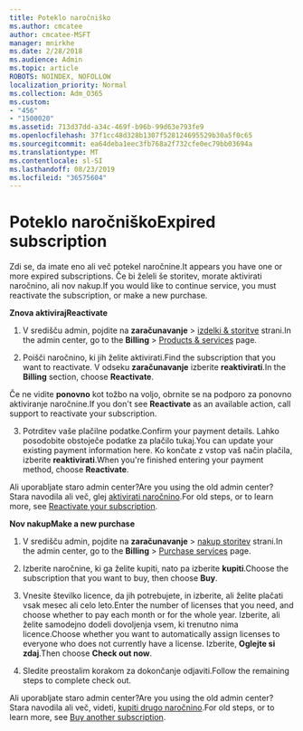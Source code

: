 ```yaml
---
title: Poteklo naročniško
ms.author: cmcatee
author: cmcatee-MSFT
manager: mnirkhe
ms.date: 2/28/2018
ms.audience: Admin
ms.topic: article
ROBOTS: NOINDEX, NOFOLLOW
localization_priority: Normal
ms.collection: Adm_O365
ms.custom:
- "456"
- "1500020"
ms.assetid: 713d37dd-a34c-469f-b96b-99d63e793fe9
ms.openlocfilehash: 37f1cc48d328b1307f528124695529b30a5f0c65
ms.sourcegitcommit: ea64deba1eec3fb768a2f732cfe0ec79bb03694a
ms.translationtype: MT
ms.contentlocale: sl-SI
ms.lasthandoff: 08/23/2019
ms.locfileid: "36575604"
---
```

# <a name="expired-subscription"></a><span data-ttu-id="1739f-102">Poteklo naročniško</span><span class="sxs-lookup"><span data-stu-id="1739f-102">Expired subscription</span></span>

<span data-ttu-id="1739f-103">Zdi se, da imate eno ali več potekel naročnine.</span><span class="sxs-lookup"><span data-stu-id="1739f-103">It appears you have one or more expired subscriptions.</span></span> <span data-ttu-id="1739f-104">Če bi želeli še storitev, morate aktivirati naročnino, ali nov nakup.</span><span class="sxs-lookup"><span data-stu-id="1739f-104">If you would like to continue service, you must reactivate the subscription, or make a new purchase.</span></span>
  
<span data-ttu-id="1739f-105">**Znova aktiviraj**</span><span class="sxs-lookup"><span data-stu-id="1739f-105">**Reactivate**</span></span>
  
1. <span data-ttu-id="1739f-106">V središču admin, pojdite na **zaračunavanje** \> [izdelki & storitve](https://go.microsoft.com/fwlink/p/?linkid=842054) strani.</span><span class="sxs-lookup"><span data-stu-id="1739f-106">In the admin center, go to the **Billing** \> [Products & services](https://go.microsoft.com/fwlink/p/?linkid=842054) page.</span></span>

2. <span data-ttu-id="1739f-107">Poišči naročnino, ki jih želite aktivirati.</span><span class="sxs-lookup"><span data-stu-id="1739f-107">Find the subscription that you want to reactivate.</span></span> <span data-ttu-id="1739f-108">V odseku **zaračunavanje** izberite **reaktivirati**.</span><span class="sxs-lookup"><span data-stu-id="1739f-108">In the **Billing** section, choose **Reactivate**.</span></span>

<span data-ttu-id="1739f-109">Če ne vidite **ponovno** kot tožbo na voljo, obrnite se na podporo za ponovno aktiviranje naročnine.</span><span class="sxs-lookup"><span data-stu-id="1739f-109">If you don't see **Reactivate** as an available action, call support to reactivate your subscription.</span></span>

3. <span data-ttu-id="1739f-110">Potrditev vaše plačilne podatke.</span><span class="sxs-lookup"><span data-stu-id="1739f-110">Confirm your payment details.</span></span> <span data-ttu-id="1739f-111">Lahko posodobite obstoječe podatke za plačilo tukaj.</span><span class="sxs-lookup"><span data-stu-id="1739f-111">You can update your existing payment information here.</span></span> <span data-ttu-id="1739f-112">Ko končate z vstop vaš način plačila, izberite **reaktivirati**.</span><span class="sxs-lookup"><span data-stu-id="1739f-112">When you're finished entering your payment method, choose **Reactivate**.</span></span>

<span data-ttu-id="1739f-113">Ali uporabljate staro admin center?</span><span class="sxs-lookup"><span data-stu-id="1739f-113">Are you using the old admin center?</span></span> <span data-ttu-id="1739f-114">Stara navodila ali več, glej [aktivirati naročnino](https://docs.microsoft.com/office365/admin/subscriptions-and-billing/reactivate-your-subscription).</span><span class="sxs-lookup"><span data-stu-id="1739f-114">For old steps, or to learn more, see [Reactivate your subscription](https://docs.microsoft.com/office365/admin/subscriptions-and-billing/reactivate-your-subscription).</span></span>

<span data-ttu-id="1739f-115">**Nov nakup**</span><span class="sxs-lookup"><span data-stu-id="1739f-115">**Make a new purchase**</span></span>
  
1. <span data-ttu-id="1739f-116">V središču admin, pojdite na **zaračunavanje** \> [nakup storitev](https://go.microsoft.com/fwlink/p/?linkid=868433) strani.</span><span class="sxs-lookup"><span data-stu-id="1739f-116">In the admin center, go to the **Billing** \> [Purchase services](https://go.microsoft.com/fwlink/p/?linkid=868433) page.</span></span>

2. <span data-ttu-id="1739f-117">Izberite naročnine, ki ga želite kupiti, nato pa izberite **kupiti**.</span><span class="sxs-lookup"><span data-stu-id="1739f-117">Choose the subscription that you want to buy, then choose **Buy**.</span></span>

3. <span data-ttu-id="1739f-118">Vnesite številko licence, da jih potrebujete, in izberite, ali želite plačati vsak mesec ali celo leto.</span><span class="sxs-lookup"><span data-stu-id="1739f-118">Enter the number of licenses that you need, and choose whether to pay each month or for the whole year.</span></span> <span data-ttu-id="1739f-119">Izberite, ali želite samodejno dodeli dovoljenja vsem, ki trenutno nima licence.</span><span class="sxs-lookup"><span data-stu-id="1739f-119">Choose whether you want to automatically assign licenses to everyone who does not currently have a license.</span></span> <span data-ttu-id="1739f-120">Izberite, **Oglejte si zdaj**.</span><span class="sxs-lookup"><span data-stu-id="1739f-120">Then choose **Check out now**.</span></span>

4. <span data-ttu-id="1739f-121">Sledite preostalim korakom za dokončanje odjaviti.</span><span class="sxs-lookup"><span data-stu-id="1739f-121">Follow the remaining steps to complete check out.</span></span>

<span data-ttu-id="1739f-122">Ali uporabljate staro admin center?</span><span class="sxs-lookup"><span data-stu-id="1739f-122">Are you using the old admin center?</span></span> <span data-ttu-id="1739f-123">Stara navodila ali več, videti, [kupiti drugo naročnino](https://docs.microsoft.com/office365/admin/subscriptions-and-billing/buy-another-subscription).</span><span class="sxs-lookup"><span data-stu-id="1739f-123">For old steps, or to learn more, see [Buy another subscription](https://docs.microsoft.com/office365/admin/subscriptions-and-billing/buy-another-subscription).</span></span>
